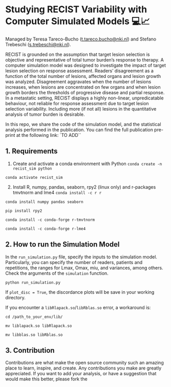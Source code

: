 # Studying RECIST Variability with Computer Simulated Models 💻📈

Managed by Teresa Tareco-Bucho (t.tareco.bucho@nki.nl) and Stefano Trebeschi (s.trebeschi@nki.nl).

RECIST is grounded on the assumption that target lesion selection is objective and representative of total tumor burden’s response to therapy. A computer simulation model was designed to investigate the impact of target lesion selection on response assessment. Readers’ disagreement as a function of the total number of lesions, affected organs and lesion growth was analyzed. Disagreement aggravates when the number of lesions increases, when lesions are concentrated on few organs and when lesion growth borders the thresholds of progressive disease and partial response. In a metastatic setting, RECIST displays a highly non-linear, unpredicatable behaviour, not reliable for response assessment due to target lesion selection variability. Including more (if not all) lesions in the quantitative analysis of tumor burden is desirable.

In this repo, we share the code of the simulation model, and the statistical analysis performed in the publication. 
You can find the full publication pre-print at the following link: `TO ADD``

## 1. Requirements

1. Create and activate a conda environment with Python
``conda create -n recist_sim python``

``conda activate recist_sim``

2. Install R, numpy, pandas, seaborn, rpy2 (linux only) and r-packages tmvtnorm and lme4
``conda install -c r r``

``conda install numpy pandas seaborn``

``pip install rpy2``

``conda install -c conda-forge r-tmvtnorm``

``conda install -c conda-forge r-lme4``

## 2. How to run the Simulation Model
In the ``run_simulation.py`` file, specify the inputs to the simulation model. Particularly, you can specify the number of readers, patients and repetitions, the ranges for Lmax, Omax, miu, and variances, among others. Check the arguments of the ``simulation`` function. 

``python run_simulation.py``

If ``plot_disc = True``, the discordance plots will be save in your working directory.

If you encounter a ``libRlapack.so``/``libRblas.so`` error, a workaround is: 

``cd /path_to_your_env/lib/``

``mv liblapack.so libRlapack.so``

``mv libblas.so libRblas.so``

## 3. Contribution

Contributions are what make the open source community such an amazing place to learn, inspire, and create. Any contributions you make are greatly appreciated. If you want to add your analysis, or have a suggestion that would make this better, please fork the 